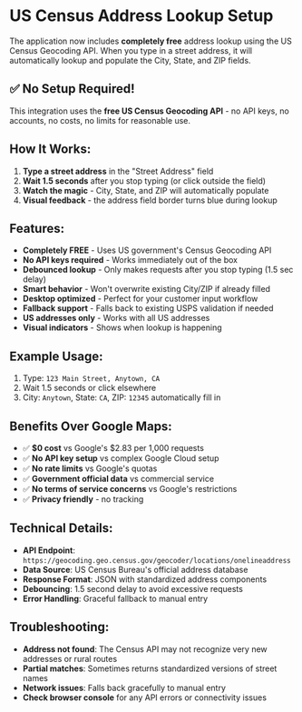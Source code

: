 # US Census Address Lookup Setup

The application now includes **completely free** address lookup using the US Census Geocoding API. When you type in a street address, it will automatically lookup and populate the City, State, and ZIP fields.

## ✅ No Setup Required!

This integration uses the **free US Census Geocoding API** - no API keys, no accounts, no costs, no limits for reasonable use.

## How It Works:

1. **Type a street address** in the "Street Address" field
2. **Wait 1.5 seconds** after you stop typing (or click outside the field)
3. **Watch the magic** - City, State, and ZIP will automatically populate
4. **Visual feedback** - the address field border turns blue during lookup

## Features:

- **Completely FREE** - Uses US government's Census Geocoding API
- **No API keys required** - Works immediately out of the box
- **Debounced lookup** - Only makes requests after you stop typing (1.5 sec delay)
- **Smart behavior** - Won't overwrite existing City/ZIP if already filled
- **Desktop optimized** - Perfect for your customer input workflow
- **Fallback support** - Falls back to existing USPS validation if needed
- **US addresses only** - Works with all US addresses
- **Visual indicators** - Shows when lookup is happening

## Example Usage:

1. Type: `123 Main Street, Anytown, CA`
2. Wait 1.5 seconds or click elsewhere
3. City: `Anytown`, State: `CA`, ZIP: `12345` automatically fill in

## Benefits Over Google Maps:

- ✅ **$0 cost** vs Google's $2.83 per 1,000 requests
- ✅ **No API key setup** vs complex Google Cloud setup
- ✅ **No rate limits** vs Google's quotas
- ✅ **Government official data** vs commercial service
- ✅ **No terms of service concerns** vs Google's restrictions
- ✅ **Privacy friendly** - no tracking

## Technical Details:

- **API Endpoint**: `https://geocoding.geo.census.gov/geocoder/locations/onelineaddress`
- **Data Source**: US Census Bureau's official address database
- **Response Format**: JSON with standardized address components
- **Debouncing**: 1.5 second delay to avoid excessive requests
- **Error Handling**: Graceful fallback to manual entry

## Troubleshooting:

- **Address not found**: The Census API may not recognize very new addresses or rural routes
- **Partial matches**: Sometimes returns standardized versions of street names
- **Network issues**: Falls back gracefully to manual entry
- **Check browser console** for any API errors or connectivity issues
